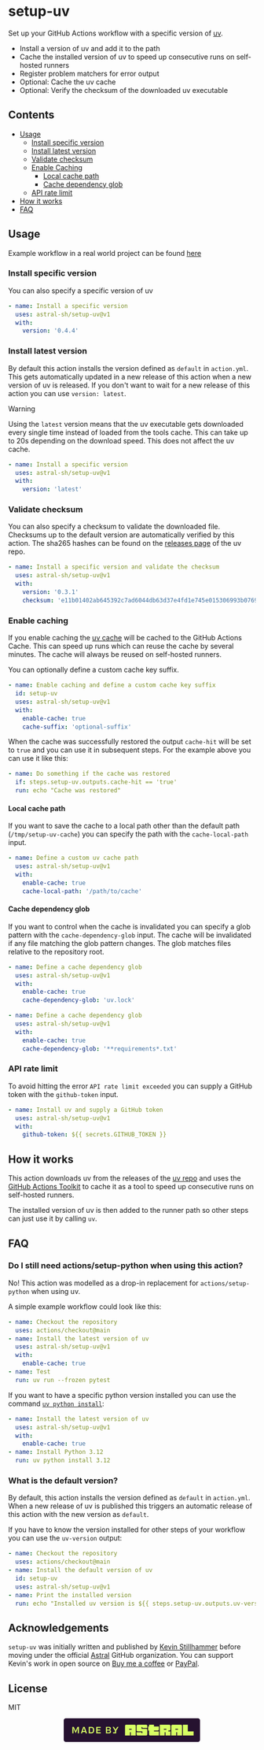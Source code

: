 # setup-uv

Set up your GitHub Actions workflow with a specific version of [uv](https://docs.astral.sh/uv/).

* Install a version of uv and add it to the path
* Cache the installed version of uv to speed up consecutive runs on self-hosted runners
* Register problem matchers for error output
* Optional: Cache the uv cache
* Optional: Verify the checksum of the downloaded uv executable

## Contents

* [Usage](#usage)
  * [Install specific version](#install-specific-version)
  * [Install latest version](#install-latest-version)
  * [Validate checksum](#validate-checksum)
  * [Enable Caching](#enable-caching)
    * [Local cache path](#local-cache-path)
    * [Cache dependency glob](#cache-dependency-glob)
  * [API rate limit](#api-rate-limit)
* [How it works](#how-it-works)
* [FAQ](#faq)

## Usage

Example workflow in a real world project can be found [here](https://github.com/eifinger/hass-weenect/blob/main/.github/workflows/ci.yml)

### Install specific version

You can also specify a specific version of uv

```yaml
- name: Install a specific version
  uses: astral-sh/setup-uv@v1
  with:
    version: '0.4.4'
```

### Install latest version

By default this action installs the version defined as `default` in `action.yml`.
This gets automatically updated in a new release of this action when a new version of uv is released.
If you don't want to wait for a new release of this action you can use `version: latest`.

> [!WARNING]  
> Using the `latest` version means that the uv executable gets downloaded every single time instead of loaded from the tools cache.
> This can take up to 20s depending on the download speed.
> This does not affect the uv cache.

```yaml
- name: Install a specific version
  uses: astral-sh/setup-uv@v1
  with:
    version: 'latest'
```

### Validate checksum

You can also specify a checksum to validate the downloaded file.
Checksums up to the default version are automatically verified by this action.
The sha265 hashes can be found on the [releases page](https://github.com/astral-sh/uv/releases)
of the uv repo.

```yaml
- name: Install a specific version and validate the checksum
  uses: astral-sh/setup-uv@v1
  with:
    version: '0.3.1'
    checksum: 'e11b01402ab645392c7ad6044db63d37e4fd1e745e015306993b07695ea5f9f8'
```

### Enable caching

If you enable caching the [uv cache](https://docs.astral.sh/uv/concepts/cache/) will
be cached to the GitHub Actions Cache. This can speed up runs which can reuse the cache
by several minutes. The cache will always be reused on self-hosted runners.

You can optionally define a custom cache key suffix.

```yaml
- name: Enable caching and define a custom cache key suffix
  id: setup-uv
  uses: astral-sh/setup-uv@v1
  with:
    enable-cache: true
    cache-suffix: 'optional-suffix'
```

When the cache was successfully restored the output `cache-hit` will be set to `true` and you can use it in subsequent steps.
For the example above you can use it like this:

```yaml
- name: Do something if the cache was restored
  if: steps.setup-uv.outputs.cache-hit == 'true'
  run: echo "Cache was restored"
```

#### Local cache path

If you want to save the cache to a local path other than the default path (`/tmp/setup-uv-cache`)
you can specify the path with the `cache-local-path` input.

```yaml
- name: Define a custom uv cache path
  uses: astral-sh/setup-uv@v1
  with:
    enable-cache: true
    cache-local-path: '/path/to/cache'
```

#### Cache dependency glob

If you want to control when the cache is invalidated you can specify a glob pattern with the `cache-dependency-glob` input.
The cache will be invalidated if any file matching the glob pattern changes.
The glob matches files relative to the repository root.

```yaml
- name: Define a cache dependency glob
  uses: astral-sh/setup-uv@v1
  with:
    enable-cache: true
    cache-dependency-glob: 'uv.lock'
```

```yaml
- name: Define a cache dependency glob
  uses: astral-sh/setup-uv@v1
  with:
    enable-cache: true
    cache-dependency-glob: '**requirements*.txt'
```

### API rate limit

To avoid hitting the error `API rate limit exceeded` you can supply a GitHub token with the `github-token` input.

```yaml
- name: Install uv and supply a GitHub token
  uses: astral-sh/setup-uv@v1
  with:
    github-token: ${{ secrets.GITHUB_TOKEN }}
```

## How it works

This action downloads uv from the releases of the [uv repo](https://github.com/astral-sh/uv) and uses the [GitHub Actions Toolkit](https://github.com/actions/toolkit) to cache it as a tool to speed up consecutive runs on self-hosted runners.

The installed version of uv is then added to the runner path so other steps can just use it by calling `uv`.

## FAQ

### Do I still need actions/setup-python when using this action?

No! This action was modelled as a drop-in replacement for `actions/setup-python` when using uv.

A simple example workflow could look like this:

```yaml
- name: Checkout the repository
  uses: actions/checkout@main
- name: Install the latest version of uv
  uses: astral-sh/setup-uv@v1
  with:
    enable-cache: true
- name: Test
  run: uv run --frozen pytest
```

If you want to have a specific python version installed you can use the command [`uv python install`](https://docs.astral.sh/uv/guides/install-python/):

```yaml
- name: Install the latest version of uv
  uses: astral-sh/setup-uv@v1
  with:
    enable-cache: true
- name: Install Python 3.12
  run: uv python install 3.12
```

### What is the default version?

By default, this action installs the version defined as `default` in `action.yml`.
When a new release of uv is published this triggers an automatic release of this action with the new version as `default`.

If you have to know the version installed for other steps of your workflow you can use the `uv-version` output:

```yaml
- name: Checkout the repository
  uses: actions/checkout@main
- name: Install the default version of uv
  id: setup-uv
  uses: astral-sh/setup-uv@v1
- name: Print the installed version
  run: echo "Installed uv version is ${{ steps.setup-uv.outputs.uv-version }}"
```

## Acknowledgements

`setup-uv` was initially written and published by [Kevin Stillhammer](https://github.com/eifinger)
before moving under the official [Astral](https://github.com/astral-sh) GitHub organization. You
can support Kevin's work in open source on [Buy me a coffee](https://www.buymeacoffee.com/eifinger) or [PayPal](https://paypal.me/kevinstillhammer).

## License

MIT

<div align="center">
  <a target="_blank" href="https://astral.sh" style="background:none">
    <img src="https://raw.githubusercontent.com/astral-sh/uv/main/assets/svg/Astral.svg" alt="Made by Astral">
  </a>
</div>
